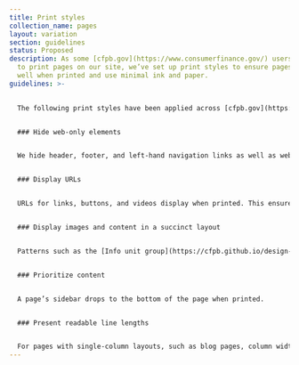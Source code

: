```yaml
---
title: Print styles
collection_name: pages
layout: variation
section: guidelines
status: Proposed
description: As some [cfpb.gov](https://www.consumerfinance.gov/) users may wish
  to print pages on our site, we’ve set up print styles to ensure pages present
  well when printed and use minimal ink and paper.
guidelines: >-
  

  The following print styles have been applied across [cfpb.gov](https://www.consumerfinance.gov/) pages.  


  ### Hide web-only elements


  We hide header, footer, and left-hand navigation links as well as web-specific patterns such as our email signup box, feedback module, search bar, and video player buttons.  


  ### Display URLs


  URLs for links, buttons, and videos display when printed. This ensures a user will be able to access the linked content if desired. Visit the [Links](https://cfpb.github.io/design-system/components/links) and [Buttons](https://cfpb.github.io/design-system/components/buttons) pages for styling specifications.  


  ### Display images and content in a succinct layout 


  Patterns such as the [Info unit group](https://cfpb.github.io/design-system/patterns/info-unit-groups) and [Featured content modules](https://cfpb.github.io/design-system/patterns/featured-content-module) print in their large-screen layouts. Printing patterns in this format enables multi-column layouts with readable line lengths and reasonably sized images.  


  ### Prioritize content


  A page’s sidebar drops to the bottom of the page when printed.  


  ### Present readable line lengths


  For pages with single-column layouts, such as blog pages, column width is reduced when printed to ensure readable line lengths on paper. Whereas as a reader may have control over aspects such as browser width and text size in a digital setting, they do not have this control when reading a printed piece, so it’s important that line lengths are as readable as possible. See the section "Line lengths" on the [Fonts](https://cfpb.github.io/design-system/foundation/fonts) page for more information.
---
```

